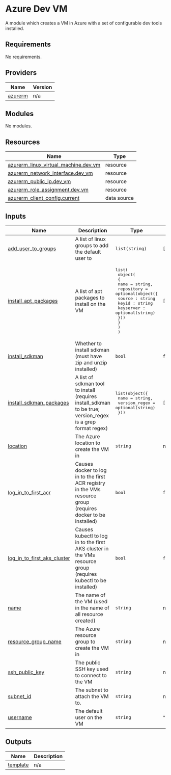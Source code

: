 # Azure Dev VM

A module which creates a VM in Azure with a set of configurable dev tools installed.

<!-- BEGIN_TF_DOCS -->
## Requirements

No requirements.

## Providers

| Name | Version |
|------|---------|
| <a name="provider_azurerm"></a> [azurerm](#provider\_azurerm) | n/a |

## Modules

No modules.

## Resources

| Name | Type |
|------|------|
| [azurerm_linux_virtual_machine.dev_vm](https://registry.terraform.io/providers/hashicorp/azurerm/latest/docs/resources/linux_virtual_machine) | resource |
| [azurerm_network_interface.dev_vm](https://registry.terraform.io/providers/hashicorp/azurerm/latest/docs/resources/network_interface) | resource |
| [azurerm_public_ip.dev_vm](https://registry.terraform.io/providers/hashicorp/azurerm/latest/docs/resources/public_ip) | resource |
| [azurerm_role_assignment.dev_vm](https://registry.terraform.io/providers/hashicorp/azurerm/latest/docs/resources/role_assignment) | resource |
| [azurerm_client_config.current](https://registry.terraform.io/providers/hashicorp/azurerm/latest/docs/data-sources/client_config) | data source |

## Inputs

| Name | Description | Type | Default | Required |
|------|-------------|------|---------|:--------:|
| <a name="input_add_user_to_groups"></a> [add\_user\_to\_groups](#input\_add\_user\_to\_groups) | A list of linux groups to add the default user to | `list(string)` | `[]` | no |
| <a name="input_install_apt_packages"></a> [install\_apt\_packages](#input\_install\_apt\_packages) | A list of apt packages to install on the VM | <pre>list(<br>    object(<br>      {<br>        name = string,<br>        repository = optional(object({<br>          source : string<br>          keyid : string<br>          keyserver : optional(string)<br>        }))<br>      }<br>    )<br>  )</pre> | `[]` | no |
| <a name="input_install_sdkman"></a> [install\_sdkman](#input\_install\_sdkman) | Whether to install sdkman (must have zip and unzip installed) | `bool` | `false` | no |
| <a name="input_install_sdkman_packages"></a> [install\_sdkman\_packages](#input\_install\_sdkman\_packages) | A list of sdkman tool to install (requires install\_sdkman to be true; version\_regex is a grep format regex) | <pre>list(object({<br>    name          = string,<br>    version_regex = optional(string)<br>  }))</pre> | `[]` | no |
| <a name="input_location"></a> [location](#input\_location) | The Azure location to create the VM in | `string` | n/a | yes |
| <a name="input_log_in_to_first_acr"></a> [log\_in\_to\_first\_acr](#input\_log\_in\_to\_first\_acr) | Causes docker to log in to the first ACR registry in the VMs resource group (requires docker to be installed) | `bool` | `false` | no |
| <a name="input_log_in_to_first_aks_cluster"></a> [log\_in\_to\_first\_aks\_cluster](#input\_log\_in\_to\_first\_aks\_cluster) | Causes kubectl to log in to the first AKS cluster in the VMs resource group (requires kubectl to be installed) | `bool` | `false` | no |
| <a name="input_name"></a> [name](#input\_name) | The name of the VM (used in the name of all resource created) | `string` | n/a | yes |
| <a name="input_resource_group_name"></a> [resource\_group\_name](#input\_resource\_group\_name) | The Azure resource group to create the VM in | `string` | n/a | yes |
| <a name="input_ssh_public_key"></a> [ssh\_public\_key](#input\_ssh\_public\_key) | The public SSH key used to connect to the VM | `string` | n/a | yes |
| <a name="input_subnet_id"></a> [subnet\_id](#input\_subnet\_id) | The subnet to attach the VM to. | `string` | n/a | yes |
| <a name="input_username"></a> [username](#input\_username) | The default user on the VM | `string` | `"adminuser"` | no |

## Outputs

| Name | Description |
|------|-------------|
| <a name="output_template"></a> [template](#output\_template) | n/a |
<!-- END_TF_DOCS -->
